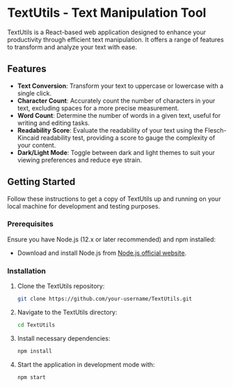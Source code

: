 # TextUtils - Text Manipulation Tool

TextUtils is a React-based web application designed to enhance your productivity through efficient text manipulation. It offers a range of features to transform and analyze your text with ease.

## Features

- **Text Conversion**: Transform your text to uppercase or lowercase with a single click.
- **Character Count**: Accurately count the number of characters in your text, excluding spaces for a more precise measurement.
- **Word Count**: Determine the number of words in a given text, useful for writing and editing tasks.
- **Readability Score**: Evaluate the readability of your text using the Flesch-Kincaid readability test, providing a score to gauge the complexity of your content.
- **Dark/Light Mode**: Toggle between dark and light themes to suit your viewing preferences and reduce eye strain.

## Getting Started

Follow these instructions to get a copy of TextUtils up and running on your local machine for development and testing purposes.

### Prerequisites

Ensure you have Node.js (12.x or later recommended) and npm installed:
- Download and install Node.js from [Node.js official website](https://nodejs.org/).

### Installation

1. Clone the TextUtils repository:
   ```bash
   git clone https://github.com/your-username/TextUtils.git
2. Navigate to the TextUtils directory:
    ```bash
    cd TextUtils
3. Install necessary dependencies:
    ```bash
    npm install
4. Start the application in development mode with:
    ```bash
    npm start


